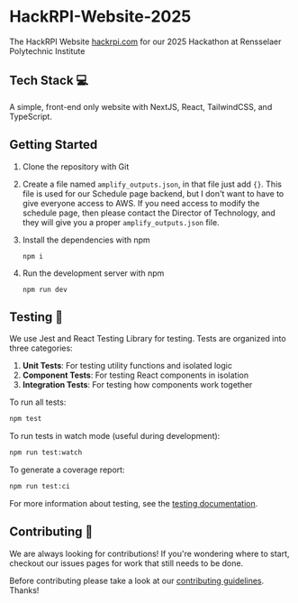 # HackRPI-Website-2025

The HackRPI Website [hackrpi.com](https://hackrpi.com) for our 2025 Hackathon at Rensselaer Polytechnic Institute

## Tech Stack 💻

A simple, front-end only website with NextJS, React, TailwindCSS, and TypeScript.

## Getting Started

1.  Clone the repository with Git
1.  Create a file named `amplify_outputs.json`, in that file just add `{}`. This file is used for our Schedule page backend, but I don't want to have to give everyone access to AWS. If you need access to modify the schedule page, then please contact the Director of Technology, and they will give you a proper `amplify_outputs.json` file.
1.  Install the dependencies with npm

        npm i

1.  Run the development server with npm

        npm run dev

## Testing 🧪

We use Jest and React Testing Library for testing. Tests are organized into three categories:

1. **Unit Tests**: For testing utility functions and isolated logic
2. **Component Tests**: For testing React components in isolation
3. **Integration Tests**: For testing how components work together

To run all tests:

```bash
npm test
```

To run tests in watch mode (useful during development):

```bash
npm run test:watch
```

To generate a coverage report:

```bash
npm run test:ci
```

For more information about testing, see the [testing documentation](__tests__/README.md).

## Contributing 🚀

We are always looking for contributions! If you're wondering where to start, checkout our issues pages for work that still needs to be done.

Before contributing please take a look at our [contributing guidelines](docs/CONTRIBUTING.md). Thanks!
